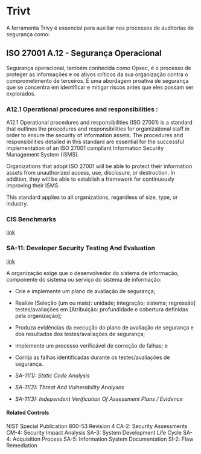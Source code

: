 # Trivt
A ferramenta Trivy é essencial para auxiliar nos processos de auditorias de segurança como:

## ISO 27001 A.12 - Segurança Operacional

Segurança operacional, também conhecida como Opsec, é o processo de proteger as informações e os ativos críticos da sua organização contra o comprometimento de terceiros. 
É uma abordagem proativa de segurança que se concentra em identificar e mitigar riscos antes que eles possam ser explorados.

### A12.1 Operational procedures and responsibilities :
A12.1 Operational procedures and responsibilities (ISO 27001) is a standard that outlines the procedures and responsibilities for organizational staff in order to ensure the security of information assets. The procedures and responsibilities detailed in this standard are essential for the successful implementation of an ISO 27001 compliant Information Security Management System (ISMS).

Organizations that adopt ISO 27001 will be able to protect their information assets from unauthorized access, use, disclosure, or destruction. In addition, they will be able to establish a framework for continuously improving their ISMS.

This standard applies to all organizations, regardless of size, type, or industry.

### CIS Benchmarks
[link](https://www.cisecurity.org/cis-benchmarks)

### SA-11: Developer Security Testing And Evaluation
[link](https://csf.tools/reference/nist-sp-800-53/r4/sa/sa-11/)

A organização exige que o desenvolvedor do sistema de informação, componente do sistema ou serviço do sistema de informação:

- Crie e implemente um plano de avaliação de segurança;
- Realize [Seleção (um ou mais): unidade; integração; sistema; regressão] testes/avaliações em [Atribuição: profundidade e cobertura definidas pela organização];
- Produza evidências da execução do plano de avaliação de segurança e dos resultados dos testes/avaliações de segurança;
- Implemente um processo verificável de correção de falhas; e
- Corrija as falhas identificadas durante os testes/avaliações de segurança.

- *SA-11(1): Static Code Analysis*
- *SA-11(2): Threat And Vulnerability Analyses*
- *SA-11(3): Independent Verification Of Assessment Plans / Evidence*

#### Related Controls
NIST Special Publication 800-53 Revision 4
CA-2: Security Assessments
CM-4: Security Impact Analysis
SA-3: System Development Life Cycle
SA-4: Acquisition Process
SA-5: Information System Documentation
SI-2: Flaw Remediation
